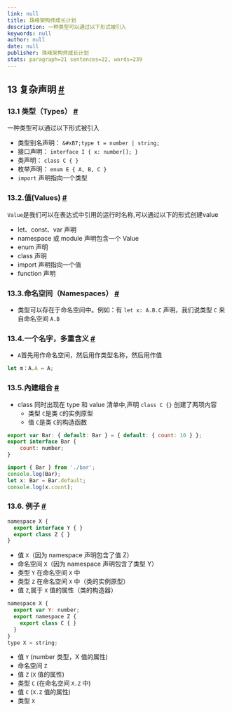 ```yaml
---
link: null
title: 珠峰架构师成长计划
description: 一种类型可以通过以下形式被引入
keywords: null
author: null
date: null
publisher: 珠峰架构师成长计划
stats: paragraph=21 sentences=22, words=239
---
```

## 13 复杂声明 [#](#t013-复杂声明)

### 13.1 类型（Types） [#](#t1131-类型types)

一种类型可以通过以下形式被引入

* 类型别名声明： `&#xB7;type t = number | string;`
* 接口声明： `interface I { x: number[]; }`
* 类声明： `class C { }`
* 枚举声明： `enum E { A, B, C }`
* `import` 声明指向一个类型

### 13.2.值(Values) [#](#t2132值values)

`Value`是我们可以在表达式中引用的运行时名称,可以通过以下的形式创建value

* let、const、var 声明
* namespace 或 module 声明包含一个 Value
* enum 声明
* class 声明
* import 声明指向一个值
* function 声明

### 13.3.命名空间（Namespaces） [#](#t3133命名空间namespaces)

* 类型可以存在于命名空间中。例如：有 `let x: A.B.C` 声明，我们说类型 `C` 来自命名空间 `A.B`

### 13.4.一个名字，多重含义 [#](#t4134一个名字多重含义)

* `A`首先用作命名空间，然后用作类型名称，然后用作值

```js
let m：A.A = A;
```

### 13.5.內建组合 [#](#t5135內建组合)

* class 同时出现在 type 和 value 清单中,声明 `class C {}` 创建了两项内容
  - 类型 `C`是类 `C`的实例原型
  - 值 `C`是类 `C`的构造函数

```js
export var Bar: { default: Bar } = { default: { count: 10 } };
export interface Bar {
    count: number;
}
```

```js
import { Bar } from './bar';
console.log(Bar);
let x: Bar = Bar.default;
console.log(x.count);
```

### 13.6. 例子 [#](#t6136-例子)

```js
namespace X {
  export interface Y { }
  export class Z { }
}
```

* 值 `X`（因为 namespace 声明包含了值 Z）
* 命名空间 `X`（因为 namespace 声明包含了类型 Y）
* 类型 `Y` 在命名空间 `X` 中
* 类型 `Z` 在命名空间 `X` 中（类的实例原型）
* 值 `Z`,属于 `X` 值的属性（类的构造器）

```js
namespace X {
  export var Y: number;
  export namespace Z {
    export class C { }
  }
}
type X = string;
```

* 值 `Y` (number 类型，X 值的属性)
* 命名空间 `Z`
* 值 `Z` (`X` 值的属性)
* 类型 `C` (在命名空间 `X.Z` 中)
* 值 `C` (`X.Z` 值的属性)
* 类型 `X`
